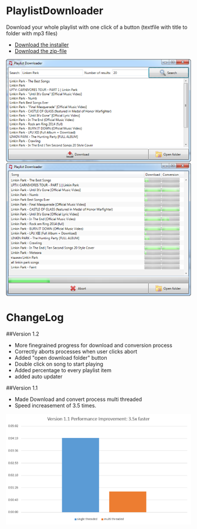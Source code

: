PlaylistDownloader
==================

Download your whole playlist with one click of a button (textfile with title to folder with mp3 files)

- [Download the installer](https://github.com/bertyhell/PlaylistDownloader/blob/master/PlaylistDownloaderSetup.exe)
- [Download the zip-file](https://github.com/bertyhell/PlaylistDownloader/raw/master/PlayListDownloaderDist.zip)

![main window screenshot](screenshot1.png)
![main window screenshot](screenshot2.png)

ChangeLog
=========

##Version 1.2

- More finegrained progress for download and conversion process
- Correctly aborts processes when user clicks abort
- Added "open download folder" button
- Double click on song to start playing
- Added percentage to every playlist item
- added auto updater

##Version 1.1

- Made Download and convert process multi threaded
- Speed increasement of 3.5 times.

![main window screenshot](performance_1.1.png)



